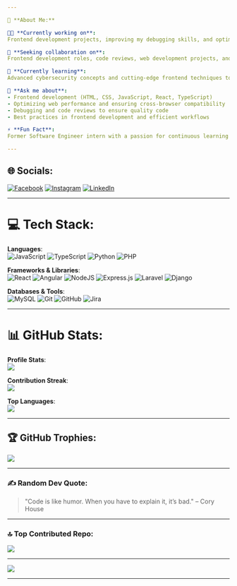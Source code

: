 ```yaml
---

💫 **About Me:**

👨‍💻 **Currently working on**:  
Frontend development projects, improving my debugging skills, and optimizing web performance.

🤝 **Seeking collaboration on**:  
Frontend development roles, code reviews, web development projects, and opportunities to contribute to innovative teams.

🌱 **Currently learning**:  
Advanced cybersecurity concepts and cutting-edge frontend techniques to stay ahead in the ever-evolving tech landscape.

💬 **Ask me about**:  
- Frontend development (HTML, CSS, JavaScript, React, TypeScript)
- Optimizing web performance and ensuring cross-browser compatibility
- Debugging and code reviews to ensure quality code
- Best practices in frontend development and efficient workflows

⚡ **Fun Fact**:  
Former Software Engineer intern with a passion for continuous learning and an eagerness to apply new skills to real-world problems, especially in frontend and cybersecurity.

---
```


## 🌐 **Socials**:  
[![Facebook](https://img.shields.io/badge/Facebook-%231877F2.svg?logo=Facebook&logoColor=white)](https://www.facebook.com/mohannad.nasraldin) [![Instagram](https://img.shields.io/badge/Instagram-%23E4405F.svg?logo=Instagram&logoColor=white)](https://instagram.com/aka._.honda) [![LinkedIn](https://img.shields.io/badge/LinkedIn-%230077B5.svg?logo=linkedin&logoColor=white)](https://www.linkedin.com/in/mohannad-nasreldin/)

---

# 💻 **Tech Stack**:
**Languages**:  
![JavaScript](https://img.shields.io/badge/javascript-%23323330.svg?style=for-the-badge&logo=javascript&logoColor=%23F7DF1E) ![TypeScript](https://img.shields.io/badge/typescript-%23007ACC.svg?style=for-the-badge&logo=typescript&logoColor=white) ![Python](https://img.shields.io/badge/python-%2314354C.svg?style=for-the-badge&logo=python&logoColor=white) ![PHP](https://img.shields.io/badge/PHP-%23777BB4.svg?style=for-the-badge&logo=php&logoColor=white)

**Frameworks & Libraries**:  
![React](https://img.shields.io/badge/react-%2320232a.svg?style=for-the-badge&logo=react&logoColor=%2361DAFB) ![Angular](https://img.shields.io/badge/angular-%23DD0031.svg?style=for-the-badge&logo=angular&logoColor=white) ![NodeJS](https://img.shields.io/badge/node.js-6DA55F?style=for-the-badge&logo=node.js&logoColor=white) ![Express.js](https://img.shields.io/badge/express.js-%23404d59.svg?style=for-the-badge&logo=express&logoColor=%2361DAFB) ![Laravel](https://img.shields.io/badge/laravel-%23FF2D20.svg?style=for-the-badge&logo=laravel&logoColor=white) ![Django](https://img.shields.io/badge/django-%23092E20.svg?style=for-the-badge&logo=django&logoColor=white)

**Databases & Tools**:  
![MySQL](https://img.shields.io/badge/mysql-4479A1.svg?style=for-the-badge&logo=mysql&logoColor=white) ![Git](https://img.shields.io/badge/git-%23F05033.svg?style=for-the-badge&logo=git&logoColor=white) ![GitHub](https://img.shields.io/badge/github-%23121011.svg?style=for-the-badge&logo=github&logoColor=white) ![Jira](https://img.shields.io/badge/jira-%230A0FFF.svg?style=for-the-badge&logo=jira&logoColor=white)

---

# 📊 **GitHub Stats**:
**Profile Stats**:  
![](https://github-readme-stats.vercel.app/api?username=mohannadnasreldin&theme=codeSTACKr&hide_border=true&include_all_commits=true&count_private=true)

**Contribution Streak**:  
![](https://github-readme-streak-stats.herokuapp.com/?user=mohannadnasreldin&theme=codeSTACKr&hide_border=true)

**Top Languages**:  
![](https://github-readme-stats.vercel.app/api/top-langs/?username=mohannadnasreldin&theme=codeSTACKr&hide_border=true&include_all_commits=true&count_private=true&layout=compact)

---

## 🏆 **GitHub Trophies**:  
![](https://github-profile-trophy.vercel.app/?username=mohannadnasreldin&theme=github_dark_dimmed&no-frame=true&no-bg=true&margin-w=4)

---

### ✍️ **Random Dev Quote**:
> "Code is like humor. When you have to explain it, it’s bad." – Cory House

---

### 🔝 **Top Contributed Repo**:  
![](https://github-contributor-stats.vercel.app/api?username=mohannadnasreldin&limit=5&theme=one_dark_pro&combine_all_yearly_contributions=true)

---

[![](https://visitcount.itsvg.in/api?id=mohannadnasreldin&icon=0&color=6)](https://visitcount.itsvg.in)

---

